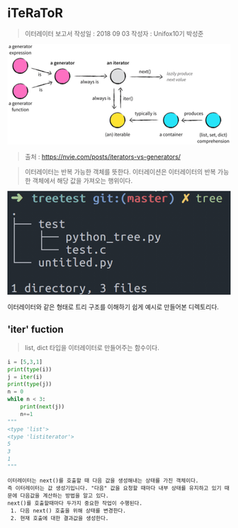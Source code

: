 # iTeRaToR 
> 이터레이터 보고서
> 작성일 : 2018 09 03
> 작성자 : Unifox10기 박성준

![image](./capture/relationships.png)
> 출처 : https://nvie.com/posts/iterators-vs-generators/

> 이터레이터는 반복 가능한 객체를 뜻한다.
> 이터레이션은 이터레이터의 반복 가능한 객체에서 해당 값을 가져오는 행위이다.

![image](./capture/tree.png)

이터레이터와 같은 형태로 트리 구조를 이해하기 쉽게 예시로 만들어본 디렉토리다.

## 'iter' fuction
> list, dict 타입을 이터레이터로 만들어주는 함수이다.

```python
i = [5,3,1]
print(type(i))
j = iter(i)
print(type(j))
n = 0
while n < 3:
	print(next(j)) 
	n+=1
"""
<type 'list'>
<type 'listiterator'>
5
3
1
"""
```

```
이터레이터는 next()를 호출할 때 다음 값을 생성해내는 상태를 가진 객체이다.
즉 이터레이터는 값 생성기입니다. "다음" 값을 요청할 때마다 내부 상태를 유지하고 있기 때문에 다음값을 계산하는 방법을 알고 있다.
next()를 호출할때마다 두가지 중요한 작업이 수행된다.
 1. 다음 next() 호출을 위해 상태를 변경한다. 
 2. 현재 호출에 대한 결과값을 생성한다. 
```